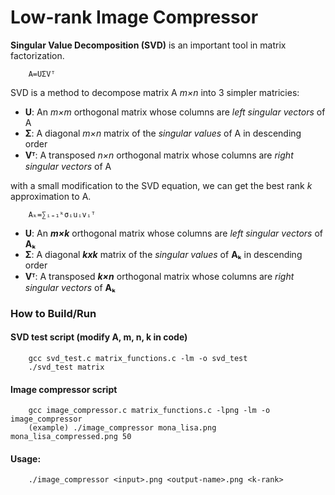 # Low-rank Image Compressor
**Singular Value Decomposition (SVD)** is an important tool in matrix factorization. 
```
    A=UΣVᵀ
```
SVD is a method to decompose matrix A *m×n* into 3 simpler matricies:
- **U**: An *m×m* orthogonal matrix whose columns are *left singular vectors* of A
- **Σ**: A diagonal *m×n* matrix of the *singular values* of A in descending order
- **Vᵀ**: A transposed *n×n* orthogonal matrix whose columns are *right singular vectors* of A

with a small modification to the SVD equation, we can get the best rank *k* approximation to A.
```
    Aₖ=∑ᵢ₌₁ᵏσᵢuᵢvᵢᵀ
```
- **U**: An ***m×k*** orthogonal matrix whose columns are *left singular vectors* of **Aₖ**
- **Σ**: A diagonal ***kxk*** matrix of the *singular values* of **Aₖ** in descending order
- **Vᵀ**: A transposed ***k×n*** orthogonal matrix whose columns are *right singular vectors* of **Aₖ**
### How to Build/Run
#### SVD test script (modify A, m, n, k in code)
```
    gcc svd_test.c matrix_functions.c -lm -o svd_test
    ./svd_test matrix
```
#### Image compressor script
```
    gcc image_compressor.c matrix_functions.c -lpng -lm -o image_compressor
    (example) ./image_compressor mona_lisa.png mona_lisa_compressed.png 50
```
#### Usage:
```
    ./image_compressor <input>.png <output-name>.png <k-rank>
```

